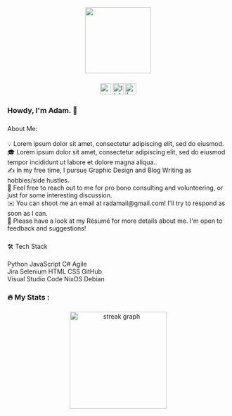 <div align="center">
  <img height="150" src="https://github.com/adamhicksdev/readme-images/blob/59b5496e74448489f8eeba7b75f9671f06f7f9ca/adamhicks.jpg"  />
</div>

###

<div align="center">
  <img src="https://img.shields.io/static/v1?message=Youtube&logo=youtube&label=&color=FF0000&logoColor=white&labelColor=&style=for-the-badge" height="25" alt="youtube logo"  />
  <img src="https://img.shields.io/static/v1?message=LinkedIn&logo=linkedin&label=&color=0077B5&logoColor=white&labelColor=&style=for-the-badge" height="25" alt="linkedin logo"  />
  <img src="https://img.shields.io/static/v1?message=Facebook&logo=facebook&label=&color=1877F2&logoColor=white&labelColor=&style=for-the-badge" height="25" alt="facebook logo"  />
</div>

###

<h3 align="left">Howdy, I'm Adam. 👋</h3>

###

<p align="left">About Me:<br><br>💡  Lorem ipsum dolor sit amet, consectetur adipiscing elit, sed do eiusmod.<br>🎓  Lorem ipsum dolor sit amet, consectetur adipiscing elit, sed do eiusmod tempor incididunt ut labore et dolore magna aliqua..<br>✍️  In my free time, I pursue Graphic Design and Blog Writing as hobbies/side hustles.<br>💬  Feel free to reach out to me for pro bono consulting and volunteering, or just for some interesting discussion.<br>✉️  You can shoot me an email at radamail@gmail.com! I'll try to respond as soon as I can.<br>📄  Please have a look at my Résumé for more details about me. I'm open to feedback and suggestions!</p>

###

<p align="left">🛠  Tech Stack<br><br>Python  JavaScript  C#  Agile <br>Jira Selenium  HTML  CSS  GitHub <br>Visual Studio Code  NixOS Debian</p>

###

<h3 align="left">🔥   My Stats :</h3>

###

<div align="center">
  <img src="https://streak-stats.demolab.com?user=adamhicksdev&locale=en&mode=daily&theme=dark&hide_border=false&border_radius=5&order=3" height="220" alt="streak graph"  />
</div>

###

